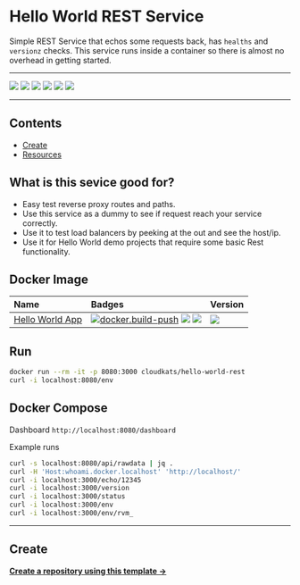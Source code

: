 # Hello World REST Service

Simple REST Service that echos some requests back, has `healths` and `versionz` checks. This service runs inside a container so there is almost no overhead in getting started.

---

![](https://img.shields.io/github/commit-activity/m/cloudkats/hello-world-rest)
![](https://img.shields.io/github/last-commit/cloudkats/hello-world-rest)
[![](https://img.shields.io/github/license/ivankatliarchuk/.github)](https://github.com/ivankatliarchuk/.github/LICENCE)
[![](https://img.shields.io/github/languages/code-size/cloudkats/hello-world-rest)](https://github.com/cloudkats/hello-world-rest)
[![](https://img.shields.io/github/repo-size/cloudkats/hello-world-rest)](https://github.com/cloudkats/hello-world-rest)
![](https://img.shields.io/github/languages/top/cloudkats/hello-world-rest?color=green&logo=markdown&logoColor=blue)

---

<!-- START doctoc generated TOC please keep comment here to allow auto update -->
<!-- DON'T EDIT THIS SECTION, INSTEAD RE-RUN doctoc TO UPDATE -->
## Contents

- [Create](#create)
- [Resources](#resources)

<!-- END doctoc generated TOC please keep comment here to allow auto update -->

## What is this sevice good for?

- Easy test reverse proxy routes and paths.
- Use this service as a dummy to see if request reach your service correctly.
- Use it to test load balancers by peeking at the out and see the host/ip.
- Use it for Hello World demo projects that require some basic Rest functionality.

## Docker Image

|  Name    | Badges  | Version |
|:---------|:----------|:-----------|
| [Hello World App](./Dockerfile) | [![docker.build-push][gh-action.svg]][gh-action.yml] [![][docker.pulls]][docker.pulls] ![][docker.size] | [![][docker.version]][docker.version] |

## Run

```sh
docker run --rm -it -p 8080:3000 cloudkats/hello-world-rest
curl -i localhost:8080/env
```

## Docker Compose

Dashboard `http://localhost:8080/dashboard`

Example runs

```sh
curl -s localhost:8080/api/rawdata | jq .
curl -H 'Host:whoami.docker.localhost' 'http://localhost/'
curl -i localhost:3000/echo/12345
curl -i localhost:3000/version
curl -i localhost:3000/status
curl -i localhost:3000/env
curl -i localhost:3000/env/rvm_
```

---

## Create

[**Create a repository using this template →**][template.generate]

<!-- resources -->
[template.generate]: https://github.com/cloudkats/hello-world-rest/generate
[code-style.badge]: https://img.shields.io/badge/code_style-prettier-ff69b4.svg?style=flat-square

[gh-action.svg]: https://github.com/cloudkats/hello-world-rest/actions/workflows/docker.build-push.yaml/badge.svg
[gh-action.yml]: https://github.com/cloudkats/hello-world-rest/actions/workflows/docker.build-push.yaml
[docker.pulls]: https://img.shields.io/docker/pulls/cloudkats/hello-world-rest?color=green&logo=docker&logoColor=#aae5ed&style=flat-square
[docker.size]: https://img.shields.io/docker/image-size/cloudkats/hello-world-rest
[docker.version]: https://img.shields.io/docker/v/cloudkats/hello-world-rest?color=green&logo=docker&logoColor=#aae5ed&style=flat-square
